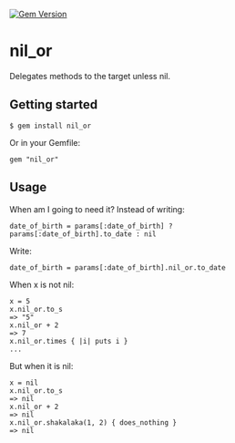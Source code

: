 [![Gem Version](https://badge.fury.io/rb/nil_or.svg)](http://badge.fury.io/rb/nil_or)

# nil_or

Delegates methods to the target unless nil.

## Getting started

    $ gem install nil_or

Or in your Gemfile:

    gem "nil_or"

## Usage

When am I going to need it? Instead of writing:

    date_of_birth = params[:date_of_birth] ? params[:date_of_birth].to_date : nil

Write:

    date_of_birth = params[:date_of_birth].nil_or.to_date

When x is not nil:

    x = 5
    x.nil_or.to_s
    => "5"
    x.nil_or + 2
    => 7
    x.nil_or.times { |i| puts i }
    ...

But when it is nil:

    x = nil
    x.nil_or.to_s
    => nil
    x.nil_or + 2
    => nil
    x.nil_or.shakalaka(1, 2) { does_nothing }
    => nil
